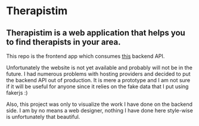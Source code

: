 # Therapistim

## Therapistim is a web application that helps you to find therapists in your area.

This repo is the frontend app which consumes [this](https://github.com/erennakdag/therapistim-api) backend API.

Unfortunately the website is not yet available and probably will not be in the future. I had numerous problems with hosting providers and decided to put the backend API out of production. It is mere a prototype and I am not sure if it will be useful for anyone since it relies on the fake data that I put using fakerjs :)

Also, this project was only to visualize the work I have done on the backend side. I am by no means a web designer, nothing I have done here style-wise is unfortunately that beautiful.
